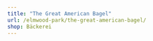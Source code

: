 ```yaml
---
title: "The Great American Bagel"
url: /elmwood-park/the-great-american-bagel/
shop: Bäckerei
---
```

